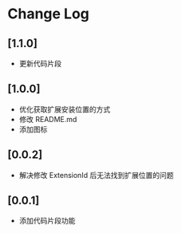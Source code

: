 # Change Log

## [1.1.0]

- 更新代码片段

## [1.0.0]

- 优化获取扩展安装位置的方式
- 修改 README.md
- 添加图标

## [0.0.2]

- 解决修改 ExtensionId 后无法找到扩展位置的问题

## [0.0.1]

- 添加代码片段功能